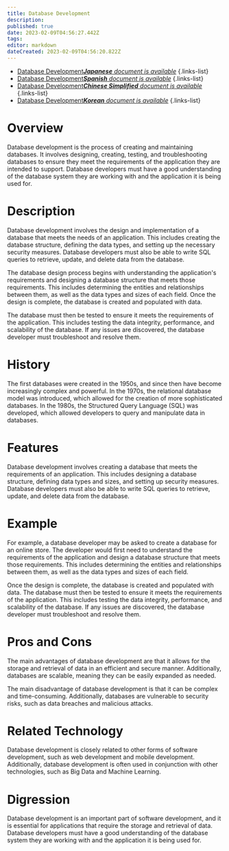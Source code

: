 ```yaml
---
title: Database Development
description: 
published: true
date: 2023-02-09T04:56:27.442Z
tags: 
editor: markdown
dateCreated: 2023-02-09T04:56:20.822Z
---
```


- [Database Development***Japanese** document is available*](/ja/Knowledge-base/Dictionary/database-development)
{.links-list}
- [Database Development***Spanish** document is available*](/es/Knowledge-base/Dictionary/database-development)
{.links-list}
- [Database Development***Chinese Simplified** document is available*](/zh/Knowledge-base/Dictionary/database-development)
{.links-list}
- [Database Development***Korean** document is available*](/ko/Knowledge-base/Dictionary/database-development)
{.links-list}


# Overview
Database development is the process of creating and maintaining databases. It involves designing, creating, testing, and troubleshooting databases to ensure they meet the requirements of the application they are intended to support. Database developers must have a good understanding of the database system they are working with and the application it is being used for.

# Description
Database development involves the design and implementation of a database that meets the needs of an application. This includes creating the database structure, defining the data types, and setting up the necessary security measures. Database developers must also be able to write SQL queries to retrieve, update, and delete data from the database.

The database design process begins with understanding the application's requirements and designing a database structure that meets those requirements. This includes determining the entities and relationships between them, as well as the data types and sizes of each field. Once the design is complete, the database is created and populated with data.

The database must then be tested to ensure it meets the requirements of the application. This includes testing the data integrity, performance, and scalability of the database. If any issues are discovered, the database developer must troubleshoot and resolve them.

# History
The first databases were created in the 1950s, and since then have become increasingly complex and powerful. In the 1970s, the relational database model was introduced, which allowed for the creation of more sophisticated databases. In the 1980s, the Structured Query Language (SQL) was developed, which allowed developers to query and manipulate data in databases.

# Features
Database development involves creating a database that meets the requirements of an application. This includes designing a database structure, defining data types and sizes, and setting up security measures. Database developers must also be able to write SQL queries to retrieve, update, and delete data from the database.

# Example
For example, a database developer may be asked to create a database for an online store. The developer would first need to understand the requirements of the application and design a database structure that meets those requirements. This includes determining the entities and relationships between them, as well as the data types and sizes of each field. 

Once the design is complete, the database is created and populated with data. The database must then be tested to ensure it meets the requirements of the application. This includes testing the data integrity, performance, and scalability of the database. If any issues are discovered, the database developer must troubleshoot and resolve them.

# Pros and Cons
The main advantages of database development are that it allows for the storage and retrieval of data in an efficient and secure manner. Additionally, databases are scalable, meaning they can be easily expanded as needed.

The main disadvantage of database development is that it can be complex and time-consuming. Additionally, databases are vulnerable to security risks, such as data breaches and malicious attacks.

# Related Technology
Database development is closely related to other forms of software development, such as web development and mobile development. Additionally, database development is often used in conjunction with other technologies, such as Big Data and Machine Learning.

# Digression
Database development is an important part of software development, and it is essential for applications that require the storage and retrieval of data. Database developers must have a good understanding of the database system they are working with and the application it is being used for.